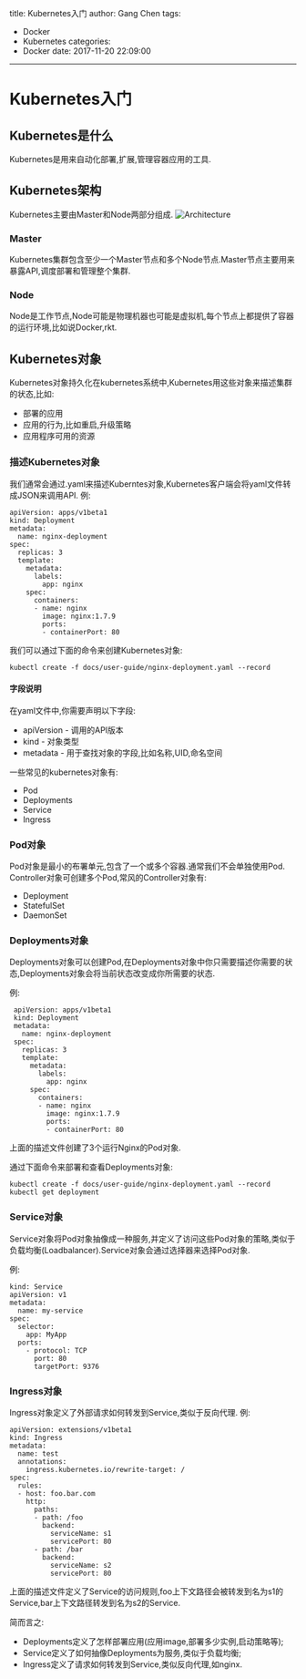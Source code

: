 title: Kubernetes入门
author: Gang Chen
tags:
  - Docker
  - Kubernetes
categories:
  - Docker
date: 2017-11-20 22:09:00
---
# Kubernetes入门

## Kubernetes是什么
Kubernetes是用来自动化部署,扩展,管理容器应用的工具.
## Kubernetes架构
Kubernetes主要由Master和Node两部分组成.
![Architecture](http://static.w2x.me/0.png)
### Master
Kubernetes集群包含至少一个Master节点和多个Node节点.Master节点主要用来暴露API,调度部署和管理整个集群.
### Node
Node是工作节点,Node可能是物理机器也可能是虚拟机,每个节点上都提供了容器的运行环境,比如说Docker,rkt.
## Kubernetes对象
Kubernetes对象持久化在kubernetes系统中,Kubernetes用这些对象来描述集群的状态,比如:

* 部署的应用
* 应用的行为,比如重启,升级策略
* 应用程序可用的资源

### 描述Kubernetes对象
我们通常会通过.yaml来描述Kuberntes对象,Kubernetes客户端会将yaml文件转成JSON来调用API.
例:

```
apiVersion: apps/v1beta1
kind: Deployment
metadata:
  name: nginx-deployment
spec:
  replicas: 3
  template:
    metadata:
      labels:
        app: nginx
    spec:
      containers:
      - name: nginx
        image: nginx:1.7.9
        ports:
        - containerPort: 80
```
我们可以通过下面的命令来创建Kubernetes对象:

```
kubectl create -f docs/user-guide/nginx-deployment.yaml --record
```

#### 字段说明
在yaml文件中,你需要声明以下字段:

* apiVersion - 调用的API版本
* kind - 对象类型
* metadata - 用于查找对象的字段,比如名称,UID,命名空间

一些常见的kubernetes对象有:

* Pod
* Deployments
* Service
* Ingress

### Pod对象
Pod对象是最小的布署单元,包含了一个或多个容器.通常我们不会单独使用Pod.
Controller对象可创建多个Pod,常风的Controller对象有:

* Deployment
* StatefulSet
* DaemonSet

### Deployments对象
Deployments对象可以创建Pod,在Deployments对象中你只需要描述你需要的状态,Deployments对象会将当前状态改变成你所需要的状态.

 例:

```
 apiVersion: apps/v1beta1
 kind: Deployment
 metadata:
   name: nginx-deployment
 spec:
   replicas: 3
   template:
     metadata:
       labels:
         app: nginx
     spec:
       containers:
       - name: nginx
         image: nginx:1.7.9
         ports:
         - containerPort: 80
```
上面的描述文件创建了3个运行Nginx的Pod对象.

通过下面命令来部署和查看Deployments对象:

```
kubectl create -f docs/user-guide/nginx-deployment.yaml --record
kubectl get deployment
```

### Service对象
Service对象将Pod对象抽像成一种服务,并定义了访问这些Pod对象的策略,类似于负载均衡(Loadbalancer).Service对象会通过选择器来选择Pod对象.

例:

```
kind: Service
apiVersion: v1
metadata:
  name: my-service
spec:
  selector:
    app: MyApp
  ports:
    - protocol: TCP
      port: 80
      targetPort: 9376
```
### Ingress对象
Ingress对象定义了外部请求如何转发到Service,类似于反向代理.
例:

```
apiVersion: extensions/v1beta1
kind: Ingress
metadata:
  name: test
  annotations:
    ingress.kubernetes.io/rewrite-target: /
spec:
  rules:
  - host: foo.bar.com
    http:
      paths:
      - path: /foo
        backend:
          serviceName: s1
          servicePort: 80
      - path: /bar
        backend:
          serviceName: s2
          servicePort: 80
```
上面的描述文件定义了Service的访问规则,foo上下文路径会被转发到名为s1的Service,bar上下文路径转发到名为s2的Service.

简而言之:

* Deployments定义了怎样部署应用(应用image,部署多少实例,启动策略等);
* Service定义了如何抽像Deployments为服务,类似于负载均衡;
* Ingress定义了请求如何转发到Service,类似反向代理,如nginx.






